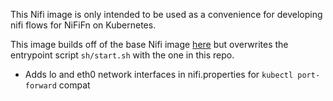 This Nifi image is only intended to be used as a convenience for developing nifi flows for NiFiFn on Kubernetes.

This image builds off of the base Nifi image [here](https://github.com/apache/nifi/tree/rel/nifi-1.9.2/nifi-docker/dockerhub) but overwrites the entrypoint script `sh/start.sh` with the one in this repo.

- Adds lo and eth0 network interfaces in nifi.properties for `kubectl port-forward` compat
